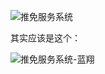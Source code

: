 

![推免服务系统](https://cdn.jsdelivr.net/gh/gxf1212/notes@master/utils/figure/tuimian.png)

其实应该是这个：

![推免服务系统-蓝翔](https://cdn.jsdelivr.net/gh/gxf1212/notes@master/utils/figure/tuimian-bluefly.png)
